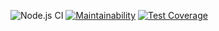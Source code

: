 ![Node.js CI](https://github.com/holiqen/frontend-project-lvl2/workflows/Node%20CI/badge.svg)
[![Maintainability](https://api.codeclimate.com/v1/badges/48470a4b746fea776f96/maintainability)](https://codeclimate.com/github/holiqen/frontend-project-lvl2/maintainability)
[![Test Coverage](https://api.codeclimate.com/v1/badges/48470a4b746fea776f96/test_coverage)](https://codeclimate.com/github/holiqen/frontend-project-lvl2/test_coverage)